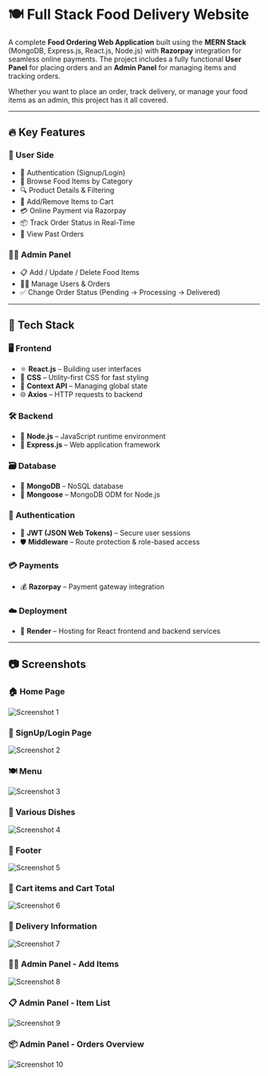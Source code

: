 # 🍽️ Full Stack Food Delivery Website

A complete **Food Ordering Web Application** built using the **MERN Stack** (MongoDB, Express.js, React.js, Node.js) with **Razorpay** integration for seamless online payments. The project includes a fully functional **User Panel** for placing orders and an **Admin Panel** for managing items and tracking orders.

Whether you want to place an order, track delivery, or manage your food items as an admin, this project has it all covered.

---


## 🔥 Key Features

### 👤 User Side
- 🔐 Authentication (Signup/Login)
- 🍔 Browse Food Items by Category
- 🔍 Product Details & Filtering
- 🛒 Add/Remove Items to Cart
- 💳 Online Payment via Razorpay
- 📦 Track Order Status in Real-Time
- 🧾 View Past Orders

### 👨‍💼 Admin Panel
- 📋 Add / Update / Delete Food Items
- 🧑‍💻 Manage Users & Orders
- ✅ Change Order Status (Pending → Processing → Delivered)

---

## 🧰 Tech Stack

### 🖥️ Frontend
- ⚛️ **React.js** – Building user interfaces
- 🎨 **CSS** – Utility-first CSS for fast styling
- 🎯 **Context API** – Managing global state
- 🌐 **Axios** – HTTP requests to backend

### 🛠️ Backend
- 🧠 **Node.js** – JavaScript runtime environment
- 🚂 **Express.js** – Web application framework

### 🗃️ Database
- 🍃 **MongoDB** – NoSQL database
- 🧩 **Mongoose** – MongoDB ODM for Node.js

### 🔐 Authentication
- 🔑 **JWT (JSON Web Tokens)** – Secure user sessions
- 🛡️ **Middleware** – Route protection & role-based access

### 💳 Payments
- 💰 **Razorpay** – Payment gateway integration

### ☁️ Deployment

- 🔧 **Render** – Hosting  for React frontend and backend services

---


## 📷 Screenshots

### 🏠 Home Page  
![Screenshot 1](1.png)

### 🔐 SignUp/Login Page  
![Screenshot 2](2.png)

### 🍽️ Menu  
![Screenshot 3](3.png)

### 🍲 Various Dishes  
![Screenshot 4](4.png)

### 👣 Footer  
![Screenshot 5](5.png)

### 🛒 Cart items and Cart Total  
![Screenshot 6](6.png)

### 🚚 Delivery Information  
![Screenshot 7](7.png)

### 🧑‍🍳 Admin Panel - Add Items  
![Screenshot 8](8.png)

### 📋 Admin Panel - Item List  
![Screenshot 9](9.png)

### 📦 Admin Panel - Orders Overview  
![Screenshot 10](10.png)

